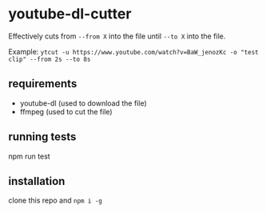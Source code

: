 # youtube-dl-cutter

Effectively cuts from `--from X` into the file until `--to X` into the file.

Example: `ytcut -u https://www.youtube.com/watch?v=BaW_jenozKc -o "test clip" --from 2s --to 8s`

## requirements
  * youtube-dl (used to download the file)
  * ffmpeg (used to cut the file)

## running tests
  npm run test

## installation
  clone this repo and `npm i -g`
